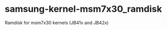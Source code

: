 samsung-kernel-msm7x30_ramdisk
==============================

Ramdisk for msm7x30 kernels (JB41x and JB42x)
